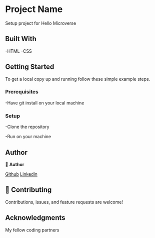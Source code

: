 
# Project Name
 Setup project for Hello Microverse

## Built With

-HTML
-CSS


## Getting Started


To get a local copy up and running follow these simple example steps.

### Prerequisites

-Have git install on your local machine

### Setup

-Clone the repository 

-Run on your machine


## Author
👤 **Author**

[Github](https://github.com/gbengacode)
[Linkedin](https://www.linkedin.com/in/emmanuel-gbenga/)


## 🤝 Contributing

Contributions, issues, and feature requests are welcome!



## Acknowledgments

My fellow coding partners

